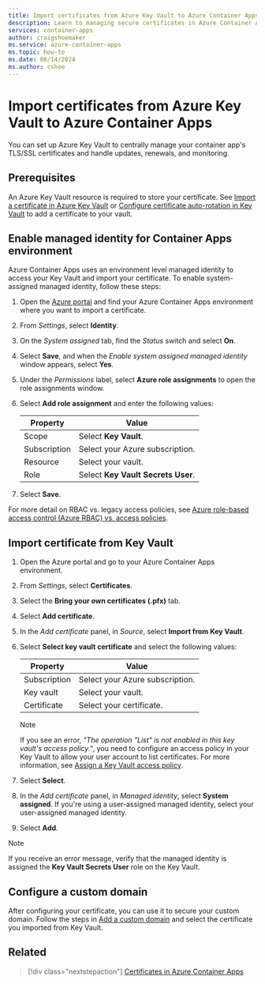 ```yaml
---
title: Import certificates from Azure Key Vault to Azure Container Apps
description: Learn to managing secure certificates in Azure Container Apps.
services: container-apps
author: craigshoemaker
ms.service: azure-container-apps
ms.topic: how-to
ms.date: 08/14/2024
ms.author: cshoe
---
```


# Import certificates from Azure Key Vault to Azure Container Apps

You can set up Azure Key Vault to centrally manage your container app's TLS/SSL certificates and handle updates, renewals, and monitoring.

## Prerequisites

An Azure Key Vault resource is required to store your certificate. See [Import a certificate in Azure Key Vault](../key-vault/certificates/tutorial-import-certificate.md?tabs=azure-portal) or [Configure certificate auto-rotation in Key Vault](../key-vault/certificates/tutorial-rotate-certificates.md) to add a certificate to your vault.

## Enable managed identity for Container Apps environment

Azure Container Apps uses an environment level managed identity to access your Key Vault and import your certificate. To enable system-assigned managed identity, follow these steps:

1. Open the [Azure portal](https://portal.azure.com) and find your Azure Container Apps environment where you want to import a certificate.

1. From *Settings*, select **Identity**.

1. On the *System assigned* tab, find the *Status* switch and select **On**.

1. Select **Save**, and when the *Enable system assigned managed identity* window appears, select **Yes**.

1. Under the *Permissions* label, select **Azure role assignments** to open the role assignments window.

1. Select **Add role assignment** and enter the following values:

    | Property | Value |
    |--|--|
    | Scope | Select **Key Vault**. |
    | Subscription | Select your Azure subscription. |
    | Resource | Select your vault. |
    | Role | Select **Key Vault Secrets User**. |

1. Select **Save**.

For more detail on RBAC vs. legacy access policies, see [Azure role-based access control (Azure RBAC) vs. access policies](/azure/key-vault/general/rbac-access-policy).

## Import certificate from Key Vault

1. Open the Azure portal and go to your Azure Container Apps environment.

1. From *Settings*, select **Certificates**.

1. Select the **Bring your own certificates (.pfx)** tab.

1. Select **Add certificate**.

1. In the *Add certificate* panel, in *Source*, select **Import from Key Vault**.

1. Select **Select key vault certificate** and select the following values:

    | Property | Value |
    |--|--|
    | Subscription | Select your Azure subscription. |
    | Key vault | Select your vault. |
    | Certificate | Select your certificate. |

    > [!NOTE]
    > If you see an error, *"The operation "List" is not enabled in this key vault's access policy."*, you need to configure an access policy in your Key Vault to allow your user account to list certificates. For more information, see [Assign a Key Vault access policy](../azure/key-vault/general/assign-access-policy.md?tabs=azure-portal).

1. Select **Select**.

1. In the *Add certificate* panel, in *Managed identity*, select **System assigned**. If you're using a user-assigned managed identity, select your user-assigned managed identity.

1. Select **Add**.

> [!NOTE]
> If you receive an error message, verify that the managed identity is assigned the **Key Vault Secrets User** role on the Key Vault.

## Configure a custom domain

After configuring your certificate, you can use it to secure your custom domain. Follow the steps in [Add a custom domain](custom-domains-certificates.md#add-a-custom-domain-and-certificate) and select the certificate you imported from Key Vault.

## Related

> [!div class="nextstepaction"]
> [Certificates in Azure Container Apps](certificates-overview.md)
